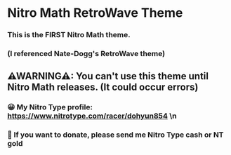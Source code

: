 # Nitro Math RetroWave Theme

### This is the FIRST Nitro Math theme.
### (I referenced Nate-Dogg's RetroWave theme)

## ⚠WARNING⚠: You can't use this theme until Nitro Math releases. (It could occur errors)

### 😀 My Nitro Type profile: https://www.nitrotype.com/racer/dohyun854 \n
### 🎁 If you want to donate, please send me Nitro Type cash or NT gold
